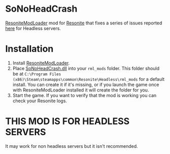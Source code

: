 # SoNoHeadCrash
[ResoniteModLoader](https://github.com/resonite-modding-group/ResoniteModLoader) mod for [Resonite](https://resonite.com/) that fixes a series of issues reported [here](https://github.com/Yellow-Dog-Man/Resonite-Issues/) for Headless servers.

# Installation
1. Install [ResoniteModLoader](https://github.com/resonite-modding-group/ResoniteModLoader).
2. Place [SoNoHeadCrash.dll](https://github.com/LeCloutPanda/SoNoHeadCrash/releases/latest/download/SoNoHeadCrash.dll) into your `rml_mods` folder. This folder should be at `C:\Program Files (x86)\Steam\steamapps\common\Resonite\Headless\rml_mods` for a default install. You can create it if it's missing, or if you launch the game once with ResoniteModLoader installed it will create the folder for you.
3. Start the game. If you want to verify that the mod is working you can check your Resonite logs.

# **THIS MOD IS FOR HEADLESS SERVERS**
It may work for non headless servers but it isn't recommended.
